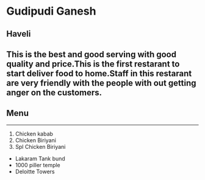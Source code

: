 # Gudipudi Ganesh
## Haveli
This is the best and good serving with good quality and **price**.This is the first restarant to start deliver food to home.**Staff** in this **restarant** are very friendly with the people with out getting anger on the **customers**.
--- 
## Menu 
---
1. Chicken kabab
2. Chicken Biriyani
9. Spl Chicken Biriyani

- Lakaram Tank bund
- 1000 piller temple
- Deloitte Towers


